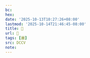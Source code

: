 ```yaml
---
bc:
hex:
date: '2025-10-13T10:27:26+08:00'
lastmod: '2025-10-14T21:46:45-08:00'
title: 􂟵
url: 􂟵
tags: [麗]
src: DCCV
note:
---
```

